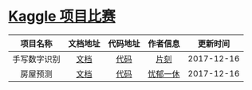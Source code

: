 # [Kaggle 项目比赛]((docs/4-Kaggle))

| 项目名称 | 文档地址 | 代码地址 | 作者信息 | 更新时间 |
| :--: | :--: | :--: | :--: | :--: |
| 手写数字识别 | [文档]() | [代码](src/4-Kaggle/digit-recognizer/svm-python3.6.py) | [片刻](https://github.com/jiangzhonglian) | 2017-12-16 |
| 房屋预测 | [文档](docs/4-Kaggle/house-prices.md) | [代码](src/4-Kaggle/house-prices/tmp.py) | [忧郁一休](http://blog.csdn.net/youyuyixiu/article/details/72841703) | 2017-12-16 |
